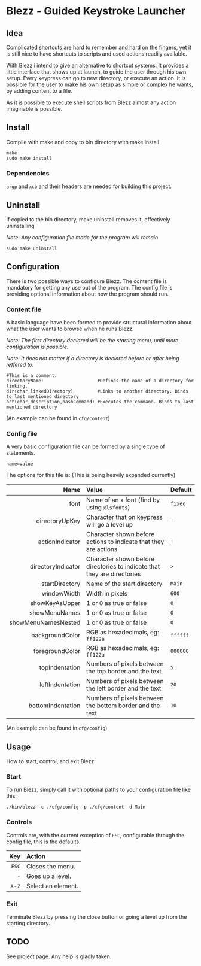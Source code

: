 # Blezz - Guided Keystroke Launcher

## Idea
Complicated shortcuts are hard to remember and hard on the fingers, yet it is still nice to have shortcuts to scripts and used actions readily available.

With Blezz i intend to give an alternative to shortcut systems. It provides a little interface that shows up at launch, to guide the user through his own setup. Every keypress can go to new directory, or execute an action. It is possible for the user to make his own setup as simple or complex he wants, by adding content to a file.

As it is possible to execute shell scripts from Blezz almost any action imaginable is possible.

## Install
Compile with make and copy to bin directory with make install

```
make
sudo make install
```

### Dependencies
`argp` and `xcb` and their headers are needed for building this project.

## Uninstall
If copied to the bin directory, make uninstall removes it, effectively uninstalling

_Note: Any configuration file made for the program will remain_

```
sudo make uninstall
```

## Configuration
There is two possible ways to configure Blezz.
The content file is mandatory for getting any use out of the program.
The config file is providing optional information about how the program should run.

### Content file
A basic language have been formed to provide structural information about what the user wants to browse when he runs Blezz.

_Note: The first directory declared will be the starting menu, until more configuration is possible._

_Note: It does not matter if a directory is declared before or after being reffered to._

```
#This is a comment.
directoryName:                    #Defines the name of a directory for linking.
dir(char,linkedDirectory)         #Links to another directory. Binds to last mentioned directory
act(char,description,bashCommand) #Executes the command. Binds to last mentioned directory
```
(An example can be found in `cfg/content`)

### Config file
A very basic configuration file can be formed by a single type of statements.
```
name=value
```
The options for this file is: (This is being heavily expanded currently)

|               Name|Value                                                                   |Default |
|------------------:|:-----------------------------------------------------------------------|:-------|
|               font|Name of an x font (find by using `xlsfonts`)                            |`fixed` |
|     directoryUpKey|Character that on keypress will go a level up                           |`-`     |
|    actionIndicator|Character shown before actions to indicate that they are actions        |`!`     |
| directoryIndicator|Character shown before directories to indicate that they are directories|`>`     |
|     startDirectory|Name of the start directory                                             |`Main`  |
|        windowWidth|Width in pixels                                                         |`600`   |
|     showKeyAsUpper|1 or 0 as true or false                                                 |`0`     |
|      showMenuNames|1 or 0 as true or false                                                 |`0`     |
|showMenuNamesNested|1 or 0 as true or false                                                 |`0`     |
|    backgroundColor|RGB as hexadecimals, eg: `ff122a`                                       |`ffffff`|
|    foregroundColor|RGB as hexadecimals, eg: `ff122a`                                       |`000000`|
|     topIndentation|Numbers of pixels between the top border and the text                   |`5`     |
|    leftIndentation|Numbers of pixels between the left border and the text                  |`20`    |
|  bottomIndentation|Numbers of pixels between the bottom border and the text                |`10`    |

(An example can be found in `cfg/config`)

## Usage
How to start, control, and exit Blezz.

### Start
To run Blezz, simply call it with optional paths to your configuration file like this:

```
./bin/blezz -c ./cfg/config -p ./cfg/content -d Main
```

### Controls
Controls are, with the current exception of `ESC`, configurable through the config file, this is the defaults.

|    Key|Action            |
|------:|:-----------------|
|  `ESC`|Closes the menu.  |
|    `-`|Goes up a level.  |
|`A`-`Z`|Select an element.|

### Exit
Terminate Blezz by pressing the close button or going a level up from the starting directory.

## TODO
See project page. Any help is gladly taken.
